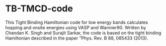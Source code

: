 # TB-TMCD-code
 This Tight Binding Hamiltonian code for low energy bands calculates hopping and onsite energies using VASP and Wannier90. Written by Chandan K. Singh and Surajit Sarkar, the code is based on the tight binding Hamiltonian described in the paper "Phys. Rev. B 88, 085433 (2013).
